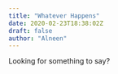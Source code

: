 ```yaml
---
title: "Whatever Happens"
date: 2020-02-23T18:38:02Z
draft: false
author: "Alneen"
---
```


Looking for something to say?
